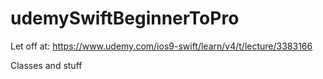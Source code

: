 # udemySwiftBeginnerToPro

Let off at:
https://www.udemy.com/ios9-swift/learn/v4/t/lecture/3383166

Classes and stuff
